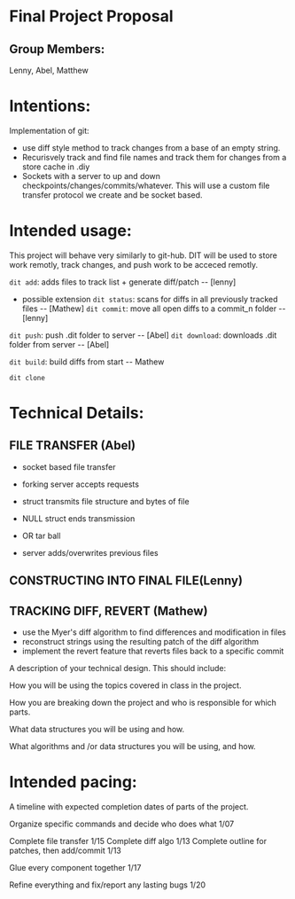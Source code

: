 # Final Project Proposal

## Group Members:
Lenny, Abel, Matthew       

# Intentions:

Implementation of git:
- use diff style method to track changes from a base of an empty string.
- Recurisvely track and find file names and track them for changes from a store cache in .diy
- Sockets with a server to up and down checkpoints/changes/commits/whatever. This will use a custom file transfer protocol we create and be socket based.
    
# Intended usage:

This project will behave very similarly to git-hub. DIT will be used to store work remotly, track changes, and push work to be acceced remotly.

`dit add`: adds files to track list + generate diff/patch -- [lenny]
 - possible extension `dit status`: scans for diffs in all previously tracked files -- [Mathew]
`dit commit`: move all open diffs to a commit_n folder -- [lenny]

`dit push`: push .dit folder to server -- [Abel]
`dit download`: downloads .dit folder from server -- [Abel]

`dit build`: build diffs from start -- Mathew

`dit clone`


# Technical Details:

## FILE TRANSFER (Abel)
- socket based file transfer
- forking server accepts requests
- struct transmits file structure and bytes of file
- NULL struct ends transmission 
- OR tar ball

- server adds/overwrites previous files

## CONSTRUCTING INTO FINAL FILE(Lenny)


## TRACKING DIFF, REVERT (Mathew)
- use the Myer's diff algorithm to find differences and modification in files
- reconstruct strings using the resulting patch of the diff algorithm
- implement the revert feature that reverts files back to a specific commit

A description of your technical design. This should include:
   
How you will be using the topics covered in class in the project.
     
How you are breaking down the project and who is responsible for which parts.
  
What data structures you will be using and how.
     
What algorithms and /or data structures you will be using, and how.
    
# Intended pacing:

A timeline with expected completion dates of parts of the project.

Organize specific commands and decide who does what 1/07

Complete file transfer 1/15
Complete diff algo 1/13
Complete outline for patches, then add/commit 1/13

Glue every component together 1/17

Refine everything and fix/report any lasting bugs 1/20
